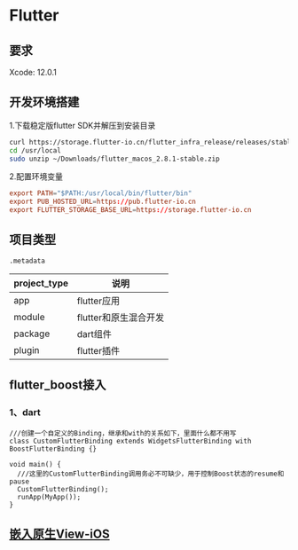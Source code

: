 # Flutter

## 要求

Xcode: 12.0.1

## 开发环境搭建

1.下载稳定版flutter SDK并解压到安装目录

```bash
curl https://storage.flutter-io.cn/flutter_infra_release/releases/stable/macos/flutter_macos_2.8.1-stable.zip -O
cd /usr/local
sudo unzip ~/Downloads/flutter_macos_2.8.1-stable.zip
```

2.配置环境变量

```conf
export PATH="$PATH:/usr/local/bin/flutter/bin"
export PUB_HOSTED_URL=https://pub.flutter-io.cn
export FLUTTER_STORAGE_BASE_URL=https://storage.flutter-io.cn
```

## 项目类型

`.metadata`

| project_type | 说明                  |
| ------------ | --------------------- |
| app          | flutter应用           |
| module       | flutter和原生混合开发 |
| package      | dart组件              |
| plugin       | flutter插件           |



## flutter_boost接入

### 1、dart

```dar
///创建一个自定义的Binding，继承和with的关系如下，里面什么都不用写
class CustomFlutterBinding extends WidgetsFlutterBinding with BoostFlutterBinding {}

void main() {
  ///这里的CustomFlutterBinding调用务必不可缺少，用于控制Boost状态的resume和pause
  CustomFlutterBinding();
  runApp(MyApp());
}
```



## [嵌入原生View-iOS](https://juejin.cn/post/6884954806692085768)
